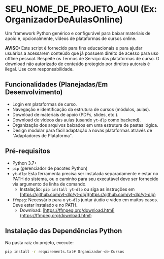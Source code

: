 # SEU_NOME_DE_PROJETO_AQUI (Ex: OrganizadorDeAulasOnline)

Um framework Python genérico e configurável para baixar materiais de apoio e, opcionalmente, vídeos de plataformas de cursos online.

**AVISO:** Este script é fornecido para fins educacionais e para ajudar usuários a acessarem conteúdo que já possuem direito de acesso para uso offline pessoal. Respeite os Termos de Serviço das plataformas de curso. O download não autorizado de conteúdo protegido por direitos autorais é ilegal. Use com responsabilidade.

## Funcionalidades (Planejadas/Em Desenvolvimento)

* Login em plataformas de curso.
* Navegação e identificação da estrutura de cursos (módulos, aulas).
* Download de materiais de apoio (PDFs, slides, etc.).
* Download de vídeos das aulas (usando `yt-dlp` como backend).
* Organização dos arquivos baixados em uma estrutura de pastas lógica.
* Design modular para fácil adaptação a novas plataformas através de "Adaptadores de Plataforma".

## Pré-requisitos

* Python 3.7+
* `pip` (gerenciador de pacotes Python)
* `yt-dlp`: Esta ferramenta precisa ser instalada separadamente e estar no PATH do sistema, ou o caminho para seu executável deve ser fornecido via argumento de linha de comando.
    * Instalação: `pip install yt-dlp` ou siga as instruções em [https://github.com/yt-dlp/yt-dlp](https://github.com/yt-dlp/yt-dlp)
* `ffmpeg`: Necessário para o `yt-dlp` juntar áudio e vídeo em muitos casos. Deve estar instalado e no PATH.
    * Download: [https://ffmpeg.org/download.html](https://ffmpeg.org/download.html)

## Instalação das Dependências Python

Na pasta raiz do projeto, execute:
```bash
pip install -r requirements.txt# Organizador-de-Cursos
